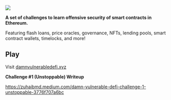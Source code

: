 ![](cover.png)

**A set of challenges to learn offensive security of smart contracts in Ethereum.**

Featuring flash loans, price oracles, governance, NFTs, lending pools, smart contract wallets, timelocks, and more!

## Play

Visit [damnvulnerabledefi.xyz](https://damnvulnerabledefi.xyz)

**Challenge #1 (Unstoppable) Writeup**

https://zuhaibmd.medium.com/damn-vulnerable-defi-challenge-1-unstoppable-3776f707a6bc
